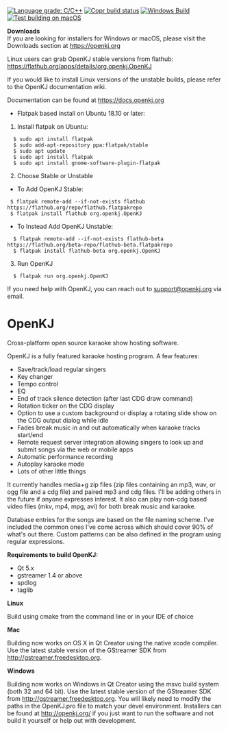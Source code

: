 [![Language grade: C/C++](https://img.shields.io/lgtm/grade/cpp/g/OpenKJ/OpenKJ.svg?logo=lgtm&logoWidth=18)](https://lgtm.com/projects/g/OpenKJ/OpenKJ/context:cpp)
[![Copr build status](https://copr.fedorainfracloud.org/coprs/openkj/OpenKJ-unstable/package/openkjtools/status_image/last_build.png)](https://copr.fedorainfracloud.org/coprs/openkj/OpenKJ-unstable/package/openkjtools/)
[![Windows Build](https://github.com/OpenKJ/OpenKJ/actions/workflows/windows-test.yml/badge.svg)](https://github.com/OpenKJ/OpenKJ/actions/workflows/windows-test.yml)
[![Test building on macOS](https://github.com/OpenKJ/OpenKJ/actions/workflows/macos-test.yml/badge.svg)](https://github.com/OpenKJ/OpenKJ/actions/workflows/macos-test.yml)

**Downloads**  
If you are looking for installers for Windows or macOS, please visit the Downloads section at https://openkj.org

Linux users can grab OpenKJ stable versions from flathub: https://flathub.org/apps/details/org.openkj.OpenKJ

If you would like to install Linux versions of the unstable builds, please refer to the OpenKJ documentation wiki.

Documentation can be found at https://docs.openkj.org

* Flatpak based install on Ubuntu 18.10 or later:

1. Install flatpak on Ubuntu:

```
  $ sudo apt install flatpak
  $ sudo add-apt-repository ppa:flatpak/stable
  $ sudo apt update
  $ sudo apt install flatpak
  $ sudo apt install gnome-software-plugin-flatpak
```
2. Choose Stable or Unstable
  * To Add OpenKJ Stable:
 ``` 
  $ flatpak remote-add --if-not-exists flathub https://flathub.org/repo/flathub.flatpakrepo
  $ flatpak install flathub org.openkj.OpenKJ
```
  * To Instead Add OpenKJ Unstable:
```
  $ flatpak remote-add --if-not-exists flathub-beta https://flathub.org/beta-repo/flathub-beta.flatpakrepo
  $ flatpak install flathub-beta org.openkj.OpenKJ
```
3. Run OpenKJ
```
  $ flatpak run org.openkj.OpenKJ
```

If you need help with OpenKJ, you can reach out to support@openkj.org via email.

OpenKJ
======

Cross-platform open source karaoke show hosting software.

OpenKJ is a fully featured karaoke hosting program.
A few features:
* Save/track/load regular singers
* Key changer
* Tempo control
* EQ
* End of track silence detection (after last CDG draw command)
* Rotation ticker on the CDG display
* Option to use a custom background or display a rotating slide show on the CDG output dialog while idle
* Fades break music in and out automatically when karaoke tracks start/end
* Remote request server integration allowing singers to look up and submit songs via the web or mobile apps
* Automatic performance recording
* Autoplay karaoke mode
* Lots of other little things

It currently handles media+g zip files (zip files containing an mp3, wav, or ogg file and a cdg file) and paired mp3 and cdg files.  I'll be adding others in the future if anyone expresses interest.  It also can play non-cdg based video files (mkv, mp4, mpg, avi) for both break music and karaoke.

Database entries for the songs are based on the file naming scheme.  I've included the common ones I've come across which should cover 90% of what's out there. Custom patterns can be also defined in the program using regular expressions.



**Requirements to build OpenKJ:**

* Qt 5.x
* gstreamer 1.4 or above
* spdlog
* taglib

**Linux**

Build using cmake from the command line or in your IDE of choice

**Mac**

Building now works on OS X in Qt Creator using the native xcode compiler.  Use the latest stable version of the GStreamer SDK from http://gstreamer.freedesktop.org.


**Windows**

Building now works on Windows in Qt Creator using the msvc build system (both 32 and 64 bit).  Use the latest stable version of the GStreamer SDK from http://gstreamer.freedesktop.org.  You will likely need to modify the paths in the OpenKJ.pro file to match your devel environment.  Installers can be found at http://openkj.org/ if you just want to run the software and not build it yourself or help out with development.

